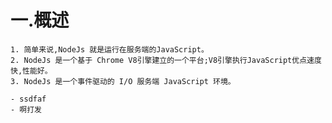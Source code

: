 # 一.概述

	1. 简单来说,NodeJs 就是运行在服务端的JavaScript。
	2. NodeJs 是一个基于 Chrome V8引擎建立的一个平台;V8引擎执行JavaScript优点速度快,性能好。
	3. NodeJs 是一个事件驱动的 I/O 服务端 JavaScript 环境。
	
	- ssdfaf
	- 啊打发

